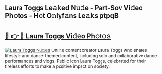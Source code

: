 ## Laura Toggs Le𝚊𝚔ed N𝚞𝚍e - Part-Sov Vi𝚍eo Ph𝚘tos - H𝚘t O𝚗lyf𝚊ns Le𝚊𝚔s ptpqB

# <h2><a href="http://hf5jrw.feru.top/?c=Laura+Toggs">🔗 👉 🔴 Laura Toggs Vi𝚍𝚎o Ph𝚘t𝚘𝚜</a></h2>

[![Laura Toggs Nu𝚍𝚎s](https://i.imgur.com/0TWrTi3.gif)](http://hf5jrw.feru.top/?c=Laura+Toggs)
Online content creator Laura Toggs who shares lifestyle and dance-themed content, including solo and collaborative dance performances and vlogs. Public icon Laura Toggs, celebrated for their tireless efforts to make a positive impact on society. 
